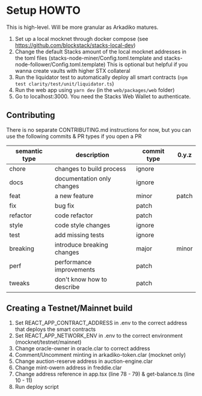 # Setup HOWTO

This is high-level. Will be more granular as Arkadiko matures.

1. Set up a local mocknet through docker compose (see https://github.com/blockstack/stacks-local-dev)
2. Change the default Stacks amount of the local mocknet addresses in the toml files (stacks-node-miner/Config.toml.template and stacks-node-follower/Config.toml.template)
  This is optional but helpful if you wanna create vaults with higher STX collateral
3. Run the liquidator test to automatically deploy all smart contracts (`npm test clarity/test/unit/liquidator.ts`)
4. Run the web app using `yarn dev` (in the `web/packages/web` folder)
5. Go to localhost:3000. You need the Stacks Web Wallet to authenticate.

## Contributing

There is no separate CONTRIBUTING.md instructions for now, but you can use the following commits & PR types if you open a PR

|semantic type|description|commit type|0.y.z|
|---|---|---|---|
|chore|changes to build process|ignore||
|docs|documentation only changes|ignore||
|feat|a new feature|minor|patch|
|fix|bug fix|patch||
|refactor|code refactor|patch||
|style|code style changes|ignore||
|test|add missing tests|ignore||
|breaking|introduce breaking changes|major|minor|
|perf|performance improvements|patch||
|tweaks|don't know how to describe|patch||

## Creating a Testnet/Mainnet build

1. Set REACT_APP_CONTRACT_ADDRESS in .env to the correct address that deploys the smart contracts
2. Set REACT_APP_NETWORK_ENV in .env to the correct environment (mocknet/testnet/mainnet)
3. Change oracle-owner in oracle.clar to correct address
4. Comment/Uncomment minting in arkadiko-token.clar (mocknet only)
5. Change auction-reserve address in auction-engine.clar
6. Change mint-owern address in freddie.clar
7. Change address reference in app.tsx (line 78 - 79) & get-balance.ts (line 10 - 11)
8. Run deploy script
